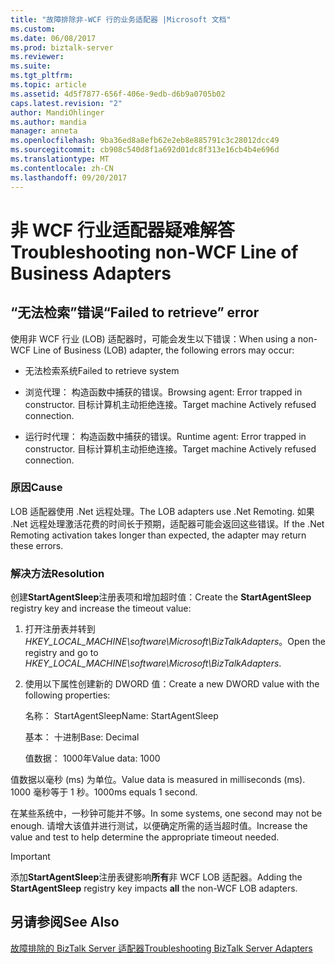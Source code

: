 ```yaml
---
title: "故障排除非-WCF 行的业务适配器 |Microsoft 文档"
ms.custom: 
ms.date: 06/08/2017
ms.prod: biztalk-server
ms.reviewer: 
ms.suite: 
ms.tgt_pltfrm: 
ms.topic: article
ms.assetid: 4d5f7877-656f-406e-9edb-d6b9a0705b02
caps.latest.revision: "2"
author: MandiOhlinger
ms.author: mandia
manager: anneta
ms.openlocfilehash: 9ba36ed8a8efb62e2eb8e885791c3c28012dcc49
ms.sourcegitcommit: cb908c540d8f1a692d01dc8f313e16cb4b4e696d
ms.translationtype: MT
ms.contentlocale: zh-CN
ms.lasthandoff: 09/20/2017
---
```

# <a name="troubleshooting-non-wcf-line-of-business-adapters"></a><span data-ttu-id="65fad-102">非 WCF 行业适配器疑难解答</span><span class="sxs-lookup"><span data-stu-id="65fad-102">Troubleshooting non-WCF Line of Business Adapters</span></span>
## <a name="failed-to-retrieve-error"></a><span data-ttu-id="65fad-103">“无法检索”错误</span><span class="sxs-lookup"><span data-stu-id="65fad-103">“Failed to retrieve” error</span></span>  
 <span data-ttu-id="65fad-104">使用非 WCF 行业 (LOB) 适配器时，可能会发生以下错误：</span><span class="sxs-lookup"><span data-stu-id="65fad-104">When using a non-WCF Line of Business (LOB) adapter, the following errors may occur:</span></span>  
  
-   <span data-ttu-id="65fad-105">无法检索系统</span><span class="sxs-lookup"><span data-stu-id="65fad-105">Failed to retrieve system</span></span>  
  
-   <span data-ttu-id="65fad-106">浏览代理： 构造函数中捕获的错误。</span><span class="sxs-lookup"><span data-stu-id="65fad-106">Browsing agent: Error trapped in constructor.</span></span> <span data-ttu-id="65fad-107">目标计算机主动拒绝连接。</span><span class="sxs-lookup"><span data-stu-id="65fad-107">Target machine Actively refused connection.</span></span>  
  
-   <span data-ttu-id="65fad-108">运行时代理： 构造函数中捕获的错误。</span><span class="sxs-lookup"><span data-stu-id="65fad-108">Runtime agent: Error trapped in constructor.</span></span> <span data-ttu-id="65fad-109">目标计算机主动拒绝连接。</span><span class="sxs-lookup"><span data-stu-id="65fad-109">Target machine Actively refused connection.</span></span>  
  
### <a name="cause"></a><span data-ttu-id="65fad-110">原因</span><span class="sxs-lookup"><span data-stu-id="65fad-110">Cause</span></span>  
 <span data-ttu-id="65fad-111">LOB 适配器使用 .Net 远程处理。</span><span class="sxs-lookup"><span data-stu-id="65fad-111">The LOB adapters use .Net Remoting.</span></span> <span data-ttu-id="65fad-112">如果 .Net 远程处理激活花费的时间长于预期，适配器可能会返回这些错误。</span><span class="sxs-lookup"><span data-stu-id="65fad-112">If the .Net Remoting activation takes longer than expected, the adapter may return these errors.</span></span>  
  
### <a name="resolution"></a><span data-ttu-id="65fad-113">解决方法</span><span class="sxs-lookup"><span data-stu-id="65fad-113">Resolution</span></span>  
 <span data-ttu-id="65fad-114">创建**StartAgentSleep**注册表项和增加超时值：</span><span class="sxs-lookup"><span data-stu-id="65fad-114">Create the **StartAgentSleep** registry key and increase the timeout value:</span></span>  
  
1.  <span data-ttu-id="65fad-115">打开注册表并转到*HKEY_LOCAL_MACHINE\software\Microsoft\BizTalkAdapters*。</span><span class="sxs-lookup"><span data-stu-id="65fad-115">Open the registry and go to *HKEY_LOCAL_MACHINE\software\Microsoft\BizTalkAdapters*.</span></span>  
  
2.  <span data-ttu-id="65fad-116">使用以下属性创建新的 DWORD 值：</span><span class="sxs-lookup"><span data-stu-id="65fad-116">Create a new DWORD value with the following properties:</span></span>  
  
     <span data-ttu-id="65fad-117">名称： StartAgentSleep</span><span class="sxs-lookup"><span data-stu-id="65fad-117">Name: StartAgentSleep</span></span>  
  
     <span data-ttu-id="65fad-118">基本： 十进制</span><span class="sxs-lookup"><span data-stu-id="65fad-118">Base: Decimal</span></span>  
  
     <span data-ttu-id="65fad-119">值数据： 1000年</span><span class="sxs-lookup"><span data-stu-id="65fad-119">Value data: 1000</span></span>  
  
 <span data-ttu-id="65fad-120">值数据以毫秒 (ms) 为单位。</span><span class="sxs-lookup"><span data-stu-id="65fad-120">Value data is measured in milliseconds (ms).</span></span> <span data-ttu-id="65fad-121">1000 毫秒等于 1 秒。</span><span class="sxs-lookup"><span data-stu-id="65fad-121">1000ms equals 1 second.</span></span>  
  
 <span data-ttu-id="65fad-122">在某些系统中，一秒钟可能并不够。</span><span class="sxs-lookup"><span data-stu-id="65fad-122">In some systems, one second may not be enough.</span></span> <span data-ttu-id="65fad-123">请增大该值并进行测试，以便确定所需的适当超时值。</span><span class="sxs-lookup"><span data-stu-id="65fad-123">Increase the value and test to help determine the appropriate timeout needed.</span></span>  
  
> [!IMPORTANT]
>  <span data-ttu-id="65fad-124">添加**StartAgentSleep**注册表键影响**所有**非 WCF LOB 适配器。</span><span class="sxs-lookup"><span data-stu-id="65fad-124">Adding the **StartAgentSleep** registry key impacts **all** the non-WCF LOB adapters.</span></span>  
  
## <a name="see-also"></a><span data-ttu-id="65fad-125">另请参阅</span><span class="sxs-lookup"><span data-stu-id="65fad-125">See Also</span></span>  
 [<span data-ttu-id="65fad-126">故障排除的 BizTalk Server 适配器</span><span class="sxs-lookup"><span data-stu-id="65fad-126">Troubleshooting BizTalk Server Adapters</span></span>](../core/troubleshooting-biztalk-server-adapters.md)